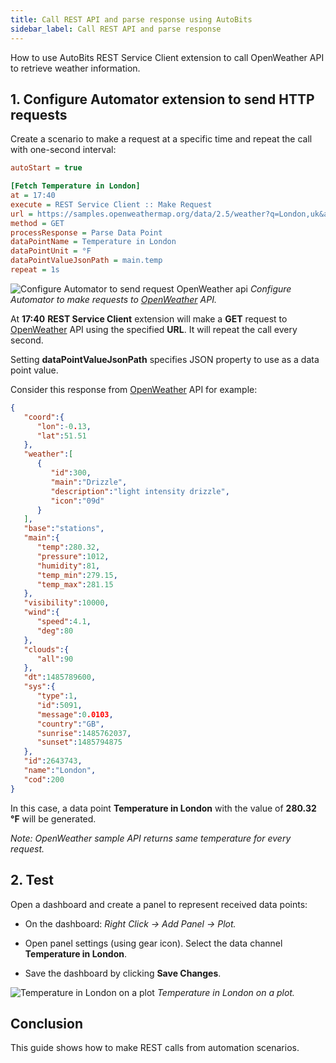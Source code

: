 ```yaml
---
title: Call REST API and parse response using AutoBits
sidebar_label: Call REST API and parse response
---
```


How to use AutoBits REST Service Client extension to call OpenWeather API to retrieve weather information.

## 1. Configure Automator extension to send HTTP requests

Create a scenario to make a request at a specific time and repeat the call with one-second interval:

```ini
autoStart = true

[Fetch Temperature in London]
at = 17:40
execute = REST Service Client :: Make Request
url = https://samples.openweathermap.org/data/2.5/weather?q=London,uk&appid=b6907d289e10d714a6e88b30761fae22
method = GET
processResponse = Parse Data Point
dataPointName = Temperature in London
dataPointUnit = °F
dataPointValueJsonPath = main.temp
repeat = 1s
```

![Configure Automator to send request OpenWeather api](/img/quickstart/rest-configure-automator-v2.png)
*Configure Automator to make requests to [OpenWeather](https://openweathermap.org/api) API.*

At **17:40** **REST Service Client** extension will make a **GET** request to [OpenWeather](https://openweathermap.org/api) API using the specified **URL**. It will repeat the call every second.

Setting **dataPointValueJsonPath** specifies JSON property to use as a data point value.

Consider this response from [OpenWeather](https://openweathermap.org/api) API for example:

```json
{
   "coord":{
      "lon":-0.13,
      "lat":51.51
   },
   "weather":[
      {
         "id":300,
         "main":"Drizzle",
         "description":"light intensity drizzle",
         "icon":"09d"
      }
   ],
   "base":"stations",
   "main":{
      "temp":280.32,
      "pressure":1012,
      "humidity":81,
      "temp_min":279.15,
      "temp_max":281.15
   },
   "visibility":10000,
   "wind":{
      "speed":4.1,
      "deg":80
   },
   "clouds":{
      "all":90
   },
   "dt":1485789600,
   "sys":{
      "type":1,
      "id":5091,
      "message":0.0103,
      "country":"GB",
      "sunrise":1485762037,
      "sunset":1485794875
   },
   "id":2643743,
   "name":"London",
   "cod":200
}
```

In this case, a data point **Temperature in London** with the value of **280.32 °F** will be generated.

*Note: OpenWeather sample API returns same temperature for every request.*

## 2. Test

Open a dashboard and create a panel to represent received data points:

* On the dashboard: *Right Click -> Add Panel -> Plot.*

* Open panel settings (using gear icon). Select the data channel **Temperature in London**.

* Save the dashboard by clicking **Save Changes**.

![Temperature in London on a plot](/img/quickstart/rest-dashboard.png)
*Temperature in London on a plot.*

## Conclusion

This guide shows how to make REST calls from automation scenarios.
